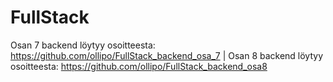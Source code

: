 # FullStack

Osan 7 backend löytyy osoitteesta: https://github.com/ollipo/FullStack_backend_osa_7 |
Osan 8 backend löytyy osoitteesta: https://github.com/ollipo/FullStack_backend_osa8
